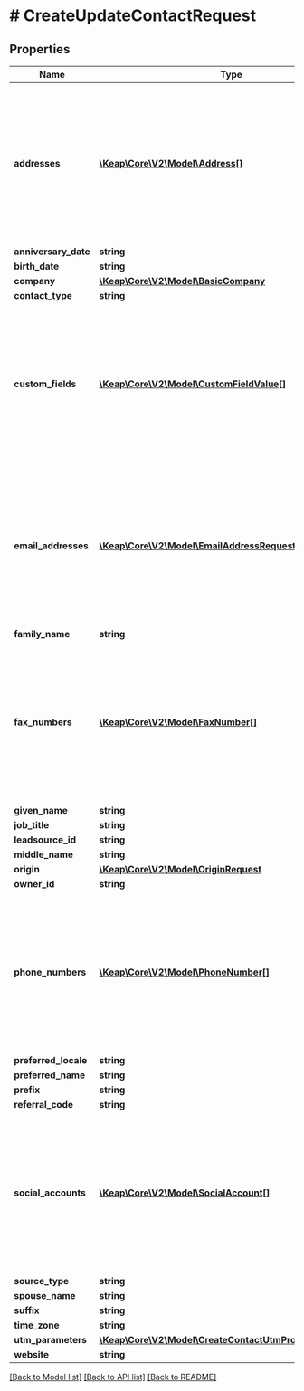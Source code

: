 # # CreateUpdateContactRequest

## Properties

Name | Type | Description | Notes
------------ | ------------- | ------------- | -------------
**addresses** | [**\Keap\Core\V2\Model\Address[]**](Address.md) | Any address not listed here will be removed if it already exists. If an empty array is specified, all existing values will be removed. | [optional]
**anniversary_date** | **string** |  | [optional]
**birth_date** | **string** |  | [optional]
**company** | [**\Keap\Core\V2\Model\BasicCompany**](BasicCompany.md) |  | [optional]
**contact_type** | **string** |  | [optional]
**custom_fields** | [**\Keap\Core\V2\Model\CustomFieldValue[]**](CustomFieldValue.md) | Any address not listed here will be removed if it already exists. If an empty array is specified, all existing values will be removed. | [optional]
**email_addresses** | [**\Keap\Core\V2\Model\EmailAddressRequest[]**](EmailAddressRequest.md) | Any address not listed here will be removed if it already exists. If an empty array is specified, all existing values will be removed. | [optional]
**family_name** | **string** |  | [optional]
**fax_numbers** | [**\Keap\Core\V2\Model\FaxNumber[]**](FaxNumber.md) | Any address not listed here will be removed if it already exists. If an empty array is specified, all existing values will be removed. | [optional]
**given_name** | **string** |  | [optional]
**job_title** | **string** |  | [optional]
**leadsource_id** | **string** |  | [optional]
**middle_name** | **string** |  | [optional]
**origin** | [**\Keap\Core\V2\Model\OriginRequest**](OriginRequest.md) |  | [optional]
**owner_id** | **string** |  | [optional]
**phone_numbers** | [**\Keap\Core\V2\Model\PhoneNumber[]**](PhoneNumber.md) | Any address not listed here will be removed if it already exists. If an empty array is specified, all existing values will be removed. | [optional]
**preferred_locale** | **string** |  | [optional]
**preferred_name** | **string** |  | [optional]
**prefix** | **string** |  | [optional]
**referral_code** | **string** |  | [optional]
**social_accounts** | [**\Keap\Core\V2\Model\SocialAccount[]**](SocialAccount.md) | Any address not listed here will be removed if it already exists. If an empty array is specified, all existing values will be removed. | [optional]
**source_type** | **string** |  | [optional]
**spouse_name** | **string** |  | [optional]
**suffix** | **string** |  | [optional]
**time_zone** | **string** |  | [optional]
**utm_parameters** | [**\Keap\Core\V2\Model\CreateContactUtmPropertiesRequest**](CreateContactUtmPropertiesRequest.md) |  | [optional]
**website** | **string** |  | [optional]

[[Back to Model list]](../../README.md#models) [[Back to API list]](../../README.md#endpoints) [[Back to README]](../../README.md)
